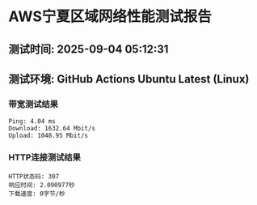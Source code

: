 # AWS宁夏区域网络性能测试报告
## 测试时间: 2025-09-04 05:12:31
## 测试环境: GitHub Actions Ubuntu Latest (Linux)

### 带宽测试结果
```
Ping: 4.04 ms
Download: 1632.64 Mbit/s
Upload: 1048.95 Mbit/s
```

### HTTP连接测试结果
```
HTTP状态码: 307
响应时间: 2.090977秒
下载速度: 0字节/秒
```

